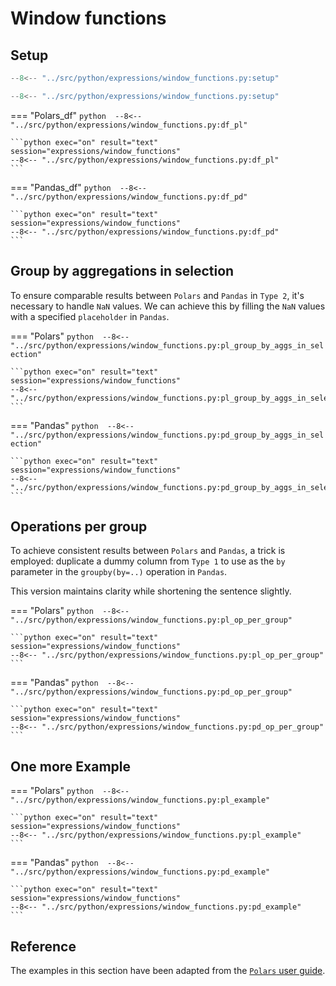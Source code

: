 # Window functions

## Setup
```python 
--8<-- "../src/python/expressions/window_functions.py:setup"
```

```python exec="on" session="expressions/window_functions"
--8<-- "../src/python/expressions/window_functions.py:setup"
```

=== "Polars_df"
    ```python 
    --8<-- "../src/python/expressions/window_functions.py:df_pl"
    ```

    ```python exec="on" result="text" session="expressions/window_functions"
    --8<-- "../src/python/expressions/window_functions.py:df_pl"
    ```

=== "Pandas_df"
    ```python 
    --8<-- "../src/python/expressions/window_functions.py:df_pd"
    ```

    ```python exec="on" result="text" session="expressions/window_functions"
    --8<-- "../src/python/expressions/window_functions.py:df_pd"
    ```

## Group by aggregations in selection

To ensure comparable results between `Polars` and `Pandas` in `Type 2`, it's necessary to handle `NaN` values. We can achieve this by filling the `NaN` values with a specified `placeholder` in `Pandas`.

=== "Polars"
    ```python 
    --8<-- "../src/python/expressions/window_functions.py:pl_group_by_aggs_in_selection"
    ```

    ```python exec="on" result="text" session="expressions/window_functions"
    --8<-- "../src/python/expressions/window_functions.py:pl_group_by_aggs_in_selection"
    ```

=== "Pandas"
    ```python 
    --8<-- "../src/python/expressions/window_functions.py:pd_group_by_aggs_in_selection"
    ```

    ```python exec="on" result="text" session="expressions/window_functions"
    --8<-- "../src/python/expressions/window_functions.py:pd_group_by_aggs_in_selection"
    ```

## Operations per group

To achieve consistent results between `Polars` and `Pandas`, a trick is employed: duplicate a dummy column from `Type 1` to use as the `by` parameter in the `groupby(by=..)` operation in `Pandas`.

This version maintains clarity while shortening the sentence slightly.

=== "Polars"
    ```python 
    --8<-- "../src/python/expressions/window_functions.py:pl_op_per_group"
    ```

    ```python exec="on" result="text" session="expressions/window_functions"
    --8<-- "../src/python/expressions/window_functions.py:pl_op_per_group"
    ```

=== "Pandas"
    ```python 
    --8<-- "../src/python/expressions/window_functions.py:pd_op_per_group"
    ```

    ```python exec="on" result="text" session="expressions/window_functions"
    --8<-- "../src/python/expressions/window_functions.py:pd_op_per_group"
    ```



## One more Example

=== "Polars"
    ```python 
    --8<-- "../src/python/expressions/window_functions.py:pl_example"
    ```

    ```python exec="on" result="text" session="expressions/window_functions"
    --8<-- "../src/python/expressions/window_functions.py:pl_example"
    ```

=== "Pandas"
    ```python 
    --8<-- "../src/python/expressions/window_functions.py:pd_example"
    ```

    ```python exec="on" result="text" session="expressions/window_functions"
    --8<-- "../src/python/expressions/window_functions.py:pd_example"
    ```

## Reference
The examples in this section have been adapted from the [`Polars` user guide](https://pola-rs.github.io/polars/user-guide/expressions/window/).
